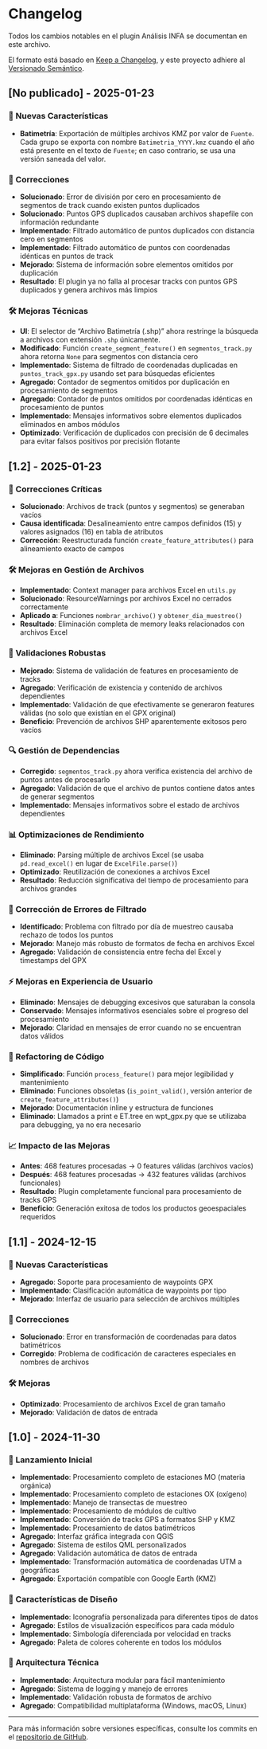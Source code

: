 # Changelog

Todos los cambios notables en el plugin Análisis INFA se documentan en este archivo.

El formato está basado en [Keep a Changelog](https://keepachangelog.com/es-ES/1.0.0/),
y este proyecto adhiere al [Versionado Semántico](https://semver.org/lang/es/).

## [No publicado] - 2025-01-23

### 🚀 Nuevas Características
- **Batimetría**: Exportación de múltiples archivos KMZ por valor de `Fuente`. Cada grupo se exporta con nombre `Batimetria_YYYY.kmz` cuando el año está presente en el texto de `Fuente`; en caso contrario, se usa una versión saneada del valor.

### 🔧 Correcciones
- **Solucionado**: Error de división por cero en procesamiento de segmentos de track cuando existen puntos duplicados
- **Solucionado**: Puntos GPS duplicados causaban archivos shapefile con información redundante
- **Implementado**: Filtrado automático de puntos duplicados con distancia cero en segmentos
- **Implementado**: Filtrado automático de puntos con coordenadas idénticas en puntos de track
- **Mejorado**: Sistema de información sobre elementos omitidos por duplicación
- **Resultado**: El plugin ya no falla al procesar tracks con puntos GPS duplicados y genera archivos más limpios

### 🛠️ Mejoras Técnicas
- **UI**: El selector de “Archivo Batimetría (.shp)” ahora restringe la búsqueda a archivos con extensión `.shp` únicamente.
- **Modificado**: Función `create_segment_feature()` en `segmentos_track.py` ahora retorna `None` para segmentos con distancia cero
- **Implementado**: Sistema de filtrado de coordenadas duplicadas en `puntos_track_gpx.py` usando set para búsquedas eficientes
- **Agregado**: Contador de segmentos omitidos por duplicación en procesamiento de segmentos
- **Agregado**: Contador de puntos omitidos por coordenadas idénticas en procesamiento de puntos
- **Implementado**: Mensajes informativos sobre elementos duplicados eliminados en ambos módulos
- **Optimizado**: Verificación de duplicados con precisión de 6 decimales para evitar falsos positivos por precisión flotante

## [1.2] - 2025-01-23

### 🔧 Correcciones Críticas
- **Solucionado**: Archivos de track (puntos y segmentos) se generaban vacíos
- **Causa identificada**: Desalineamiento entre campos definidos (15) y valores asignados (16) en tabla de atributos
- **Corrección**: Reestructurada función `create_feature_attributes()` para alineamiento exacto de campos

### 🛠️ Mejoras en Gestión de Archivos
- **Implementado**: Context manager para archivos Excel en `utils.py`
- **Solucionado**: ResourceWarnings por archivos Excel no cerrados correctamente
- **Aplicado a**: Funciones `nombrar_archivo()` y `obtener_dia_muestreo()`
- **Resultado**: Eliminación completa de memory leaks relacionados con archivos Excel

### 🎯 Validaciones Robustas
- **Mejorado**: Sistema de validación de features en procesamiento de tracks
- **Agregado**: Verificación de existencia y contenido de archivos dependientes
- **Implementado**: Validación de que efectivamente se generaron features válidas (no solo que existían en el GPX original)
- **Beneficio**: Prevención de archivos SHP aparentemente exitosos pero vacíos

### 🔍 Gestión de Dependencias
- **Corregido**: `segmentos_track.py` ahora verifica existencia del archivo de puntos antes de procesarlo
- **Agregado**: Validación de que el archivo de puntos contiene datos antes de generar segmentos
- **Implementado**: Mensajes informativos sobre el estado de archivos dependientes

### 📊 Optimizaciones de Rendimiento
- **Eliminado**: Parsing múltiple de archivos Excel (se usaba `pd.read_excel()` en lugar de `ExcelFile.parse()`)
- **Optimizado**: Reutilización de conexiones a archivos Excel
- **Resultado**: Reducción significativa del tiempo de procesamiento para archivos grandes

### 🐛 Corrección de Errores de Filtrado
- **Identificado**: Problema con filtrado por día de muestreo causaba rechazo de todos los puntos
- **Mejorado**: Manejo más robusto de formatos de fecha en archivos Excel
- **Agregado**: Validación de consistencia entre fecha del Excel y timestamps del GPX

### ⚡ Mejoras en Experiencia de Usuario
- **Eliminado**: Mensajes de debugging excesivos que saturaban la consola
- **Conservado**: Mensajes informativos esenciales sobre el progreso del procesamiento
- **Mejorado**: Claridad en mensajes de error cuando no se encuentran datos válidos

### 🔄 Refactoring de Código
- **Simplificado**: Función `process_feature()` para mejor legibilidad y mantenimiento
- **Eliminado**: Funciones obsoletas (`is_point_valid()`, versión anterior de `create_feature_attributes()`)
- **Mejorado**: Documentación inline y estructura de funciones
- **Eliminado**: Llamados a print e ET.tree en wpt_gpx.py que se utilizaba para debugging, ya no era necesario

### 📈 Impacto de las Mejoras
- **Antes**: 468 features procesadas → 0 features válidas (archivos vacíos)
- **Después**: 468 features procesadas → 432 features válidas (archivos funcionales)
- **Resultado**: Plugin completamente funcional para procesamiento de tracks GPS
- **Beneficio**: Generación exitosa de todos los productos geoespaciales requeridos

## [1.1] - 2024-12-15

### 🚀 Nuevas Características
- **Agregado**: Soporte para procesamiento de waypoints GPX
- **Implementado**: Clasificación automática de waypoints por tipo
- **Mejorado**: Interfaz de usuario para selección de archivos múltiples

### 🔧 Correcciones
- **Solucionado**: Error en transformación de coordenadas para datos batimétricos
- **Corregido**: Problema de codificación de caracteres especiales en nombres de archivos

### 🛠️ Mejoras
- **Optimizado**: Procesamiento de archivos Excel de gran tamaño
- **Mejorado**: Validación de datos de entrada

## [1.0] - 2024-11-30

### 🚀 Lanzamiento Inicial
- **Implementado**: Procesamiento completo de estaciones MO (materia orgánica)
- **Implementado**: Procesamiento completo de estaciones OX (oxígeno)
- **Implementado**: Manejo de transectas de muestreo
- **Implementado**: Procesamiento de módulos de cultivo
- **Implementado**: Conversión de tracks GPS a formatos SHP y KMZ
- **Implementado**: Procesamiento de datos batimétricos
- **Agregado**: Interfaz gráfica integrada con QGIS
- **Agregado**: Sistema de estilos QML personalizados
- **Agregado**: Validación automática de datos de entrada
- **Implementado**: Transformación automática de coordenadas UTM a geográficas
- **Agregado**: Exportación compatible con Google Earth (KMZ)

### 🎨 Características de Diseño
- **Implementado**: Iconografía personalizada para diferentes tipos de datos
- **Agregado**: Estilos de visualización específicos para cada módulo
- **Implementado**: Simbología diferenciada por velocidad en tracks
- **Agregado**: Paleta de colores coherente en todos los módulos

### 🔧 Arquitectura Técnica
- **Implementado**: Arquitectura modular para fácil mantenimiento
- **Agregado**: Sistema de logging y manejo de errores
- **Implementado**: Validación robusta de formatos de archivo
- **Agregado**: Compatibilidad multiplataforma (Windows, macOS, Linux)

---

Para más información sobre versiones específicas, consulte los commits en el [repositorio de GitHub](https://github.com/Traukit0/analisis_infa). 